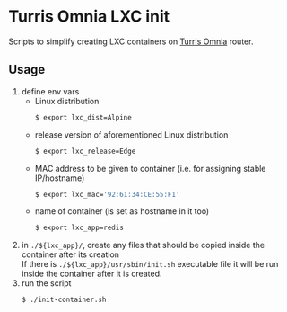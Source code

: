 # Turris Omnia LXC init
Scripts to simplify creating LXC containers on [Turris Omnia] router.

## Usage
1. define env vars
    - Linux distribution
        ```sh
        $ export lxc_dist=Alpine
        ```
    - release version of aforementioned Linux distribution
        ```sh
        $ export lxc_release=Edge
        ```
    - MAC address to be given to container (i.e. for assigning stable IP/hostname)
        ```sh
        $ export lxc_mac='92:61:34:CE:55:F1'
        ```
    - name of container (is set as hostname in it too)
        ```sh
        $ export lxc_app=redis
        ```
1. in `./${lxc_app}/`, create any files that should be copied inside the container after its creation \
If there is `./${lxc_app}/usr/sbin/init.sh` executable file it will be run inside the container after it is created.
1. run the script
    ```sh
    $ ./init-container.sh
    ```

[turris omnia]: <https://www.turris.com/en/omnia/>
